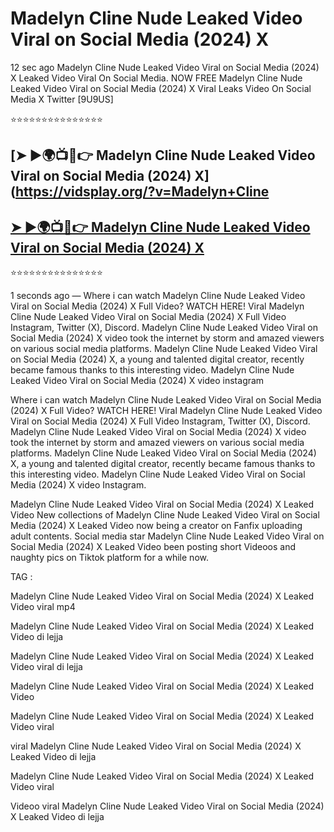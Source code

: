 ﻿# Madelyn Cline Nude Leaked Video Viral on Social Media (2024) X



12 sec ago Madelyn Cline Nude Leaked Video Viral on Social Media (2024) X Leaked Video Viral On Social Media. NOW FREE Madelyn Cline Nude Leaked Video Viral on Social Media (2024) X Viral Leaks Video On Social Media X Twitter [9U9US]

⭐⭐⭐⭐⭐⭐⭐⭐⭐⭐⭐⭐⭐⭐⭐

## [➤ ►🌍📺📱👉 Madelyn Cline Nude Leaked Video Viral on Social Media (2024) X](https://vidsplay.org/?v=Madelyn+Cline

## [➤ ►🌍📺📱👉 Madelyn Cline Nude Leaked Video Viral on Social Media (2024) X](https://vidsplay.org/?v=Madelyn+Cline)


⭐⭐⭐⭐⭐⭐⭐⭐⭐⭐⭐⭐⭐⭐⭐



1 seconds ago — Where i can watch Madelyn Cline Nude Leaked Video Viral on Social Media (2024) X Full Video? WATCH HERE! Viral Madelyn Cline Nude Leaked Video Viral on Social Media (2024) X Full Video Instagram, Twitter (X), Discord. Madelyn Cline Nude Leaked Video Viral on Social Media (2024) X video took the internet by storm and amazed viewers on various social media platforms. Madelyn Cline Nude Leaked Video Viral on Social Media (2024) X, a young and talented digital creator, recently became famous thanks to this interesting video. Madelyn Cline Nude Leaked Video Viral on Social Media (2024) X video instagram

Where i can watch Madelyn Cline Nude Leaked Video Viral on Social Media (2024) X Full Video? WATCH HERE! Viral Madelyn Cline Nude Leaked Video Viral on Social Media (2024) X Full Video Instagram, Twitter (X), Discord. Madelyn Cline Nude Leaked Video Viral on Social Media (2024) X video took the internet by storm and amazed viewers on various social media platforms. Madelyn Cline Nude Leaked Video Viral on Social Media (2024) X, a young and talented digital creator, recently became famous thanks to this interesting video. Madelyn Cline Nude Leaked Video Viral on Social Media (2024) X video Instagram.

Madelyn Cline Nude Leaked Video Viral on Social Media (2024) X Leaked Video New collections of Madelyn Cline Nude Leaked Video Viral on Social Media (2024) X Leaked Video now being a creator on Fanfix uploading adult contents. Social media star Madelyn Cline Nude Leaked Video Viral on Social Media (2024) X Leaked Video been posting short Videoos and naughty pics on Tiktok platform for a while now.

TAG :

 

Madelyn Cline Nude Leaked Video Viral on Social Media (2024) X Leaked Video viral mp4

 

Madelyn Cline Nude Leaked Video Viral on Social Media (2024) X Leaked Video di lejja

 

Madelyn Cline Nude Leaked Video Viral on Social Media (2024) X Leaked Video viral di lejja

 

Madelyn Cline Nude Leaked Video Viral on Social Media (2024) X Leaked Video

 

Madelyn Cline Nude Leaked Video Viral on Social Media (2024) X Leaked Video viral

 

viral Madelyn Cline Nude Leaked Video Viral on Social Media (2024) X Leaked Video di lejja

 

Madelyn Cline Nude Leaked Video Viral on Social Media (2024) X Leaked Video viral

 

Videoo viral Madelyn Cline Nude Leaked Video Viral on Social Media (2024) X Leaked Video di lejja
